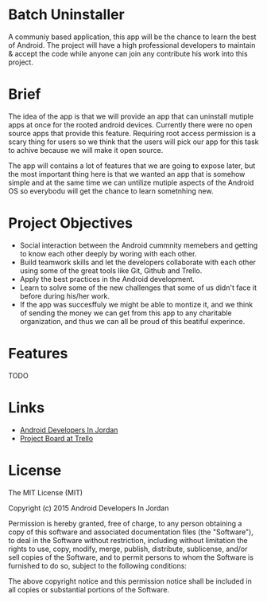 # Batch Uninstaller
A communiy based application, this app will be the chance to learn the best of Android. The project will have a high professional developers to maintain & accept the code while anyone can join any contribute his work into this project.

# Brief 
The idea of the app is that we will provide an app that can uninstall mutiple apps at once for the rooted android devices. Currently there were no open source apps that provide this feature. Requiring root access permission is a scary thing for users so we think that the users will pick our app for this task to achive because we will make it open source.

The app will contains a lot of features that we are going to expose later, but the most important thing here is that we wanted an app that is somehow simple and at the same time we can untilize mutiple aspects of the Android OS so everybodu will get the chance to learn sometnhing new.

# Project Objectives
- Social interaction between the Android cummnity memebers and getting to know each other deeply by woring with each other.
- Build teamwork skills and let the developers collaborate with each other using some of the great tools like Git, Github and Trello.
- Apply the best practices in the Android development.
- Learn to solve some of the new challenges that some of us didn't face it before during his/her work.
- If the app was succesffuly we might be able to montize it, and we think of sending the money we can get from this app to any charitable organization, and thus we can all be proud of this beatiful experince.

# Features 
TODO

# Links
- [Android Developers In Jordan](https://plus.google.com/u/0/communities/107039556521786699779)
- [Project Board at Trello](https://trello.com/b/R92UZGoX/batch-uninstaller)

# License
The MIT License (MIT)

Copyright (c) 2015 Android Developers In Jordan

Permission is hereby granted, free of charge, to any person obtaining a copy
of this software and associated documentation files (the "Software"), to deal
in the Software without restriction, including without limitation the rights
to use, copy, modify, merge, publish, distribute, sublicense, and/or sell
copies of the Software, and to permit persons to whom the Software is
furnished to do so, subject to the following conditions:

The above copyright notice and this permission notice shall be included in all
copies or substantial portions of the Software.


